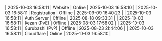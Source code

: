 | 2025-10-03 16:58:11 | Website | Online | 2025-10-03 16:58:10 |
| 2025-10-03 16:58:11 | Registration | Offline | 2025-09-09 16:40:23 |
| 2025-10-03 16:58:11 | Auth Server | Offline | 2025-08-18 09:33:31 |
| 2025-10-03 16:58:11 | Kezan (PvE) | Offline | 2025-08-03 17:58:02 |
| 2025-10-03 16:58:11 | Gurubashi (PvP) | Offline | 2025-08-23 21:44:06 |
| 2025-10-03 16:58:11 | Cloudflare | Online | 2025-10-03 16:58:10 |

